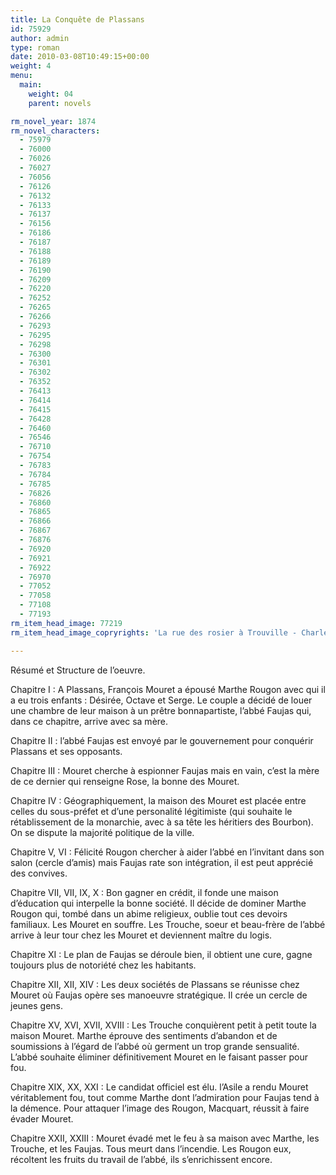 ```yaml
---
title: La Conquête de Plassans
id: 75929
author: admin
type: roman
date: 2010-03-08T10:49:15+00:00
weight: 4
menu:
  main:
    weight: 04
    parent: novels

rm_novel_year: 1874
rm_novel_characters:
  - 75979
  - 76000
  - 76026
  - 76027
  - 76056
  - 76126
  - 76132
  - 76133
  - 76137
  - 76156
  - 76186
  - 76187
  - 76188
  - 76189
  - 76190
  - 76209
  - 76220
  - 76252
  - 76265
  - 76266
  - 76293
  - 76295
  - 76298
  - 76300
  - 76301
  - 76302
  - 76352
  - 76413
  - 76414
  - 76415
  - 76428
  - 76460
  - 76546
  - 76710
  - 76754
  - 76783
  - 76784
  - 76785
  - 76826
  - 76860
  - 76865
  - 76866
  - 76867
  - 76876
  - 76920
  - 76921
  - 76922
  - 76970
  - 77052
  - 77058
  - 77108
  - 77193
rm_item_head_image: 77219
rm_item_head_image_copryrights: 'La rue des rosier à Trouville - Charles-Louis Mozin'

---
```

Résumé et Structure de l&rsquo;oeuvre.

Chapitre I : A Plassans, François Mouret a épousé Marthe Rougon avec qui il a eu trois enfants : Désirée, Octave et Serge. Le couple a décidé de louer une chambre de leur maison à un prêtre bonnapartiste, l&rsquo;abbé Faujas qui, dans ce chapitre, arrive avec sa mère.

Chapitre II : l&rsquo;abbé Faujas est envoyé par le gouvernement pour conquérir Plassans et ses opposants.

Chapitre III : Mouret cherche à espionner Faujas mais en vain, c&rsquo;est la mère de ce dernier qui renseigne Rose, la bonne des Mouret.

Chapitre IV : Géographiquement, la maison des Mouret est placée entre celles du sous-préfet et d&rsquo;une personalité légitimiste (qui souhaite le rétablissement de la monarchie, avec à sa tête les héritiers des Bourbon). On se dispute la majorité politique de la ville.

Chapitre V, VI : Félicité Rougon chercher à aider l&rsquo;abbé en l&rsquo;invitant dans son salon (cercle d&rsquo;amis) mais Faujas rate son intégration, il est peut apprécié des convives.

Chapitre VII, VII, IX, X : Bon gagner en crédit, il fonde une maison d&rsquo;éducation qui interpelle la bonne société. Il décide de dominer Marthe Rougon qui, tombé dans un abime religieux, oublie tout ces devoirs familiaux. Les Mouret en souffre. Les Trouche, soeur et beau-frère de l&rsquo;abbé arrive à leur tour chez les Mouret et deviennent maître du logis.

Chapitre XI : Le plan de Faujas se déroule bien, il obtient une cure, gagne toujours plus de notoriété chez les habitants.

Chapitre XII, XII, XIV : Les deux sociétés de Plassans se réunisse chez Mouret où Faujas opère ses manoeuvre stratégique. Il crée un cercle de jeunes gens.

Chapitre XV, XVI, XVII, XVIII : Les Trouche conquièrent petit à petit toute la maison Mouret. Marthe éprouve des sentiments d&rsquo;abandon et de soumissions à l&rsquo;égard de l&rsquo;abbé où germent un trop grande sensualité. L&rsquo;abbé souhaite éliminer définitivement Mouret en le faisant passer pour fou.

Chapitre XIX, XX, XXI : Le candidat officiel est élu. l&rsquo;Asile a rendu Mouret véritablement fou, tout comme Marthe dont l&rsquo;admiration pour Faujas tend à la démence. Pour attaquer l&rsquo;image des Rougon, Macquart, réussit à faire évader Mouret.

Chapitre XXII, XXIII : Mouret évadé met le feu à sa maison avec Marthe, les Trouche, et les Faujas. Tous meurt dans l&rsquo;incendie. Les Rougon eux, récoltent les fruits du travail de l&rsquo;abbé, ils s&rsquo;enrichissent encore.